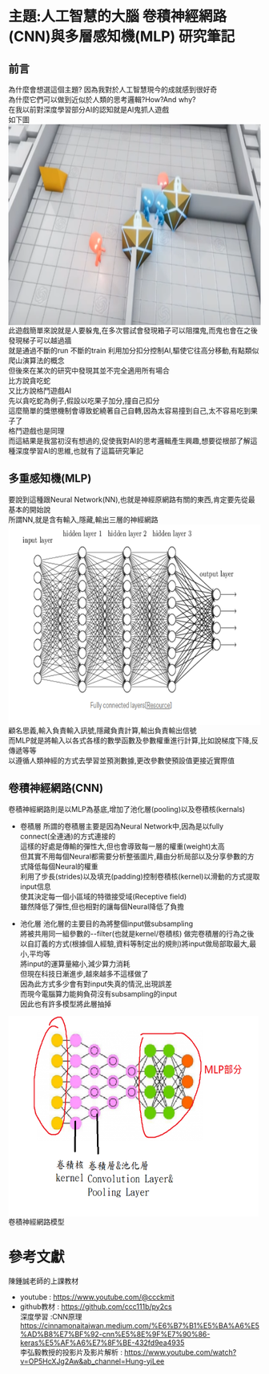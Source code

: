 # 主題:人工智慧的大腦 卷積神經網路(CNN)與多層感知機(MLP) 研究筆記

## 前言
為什麼會想選這個主題? 因為我對於人工智慧現今的成就感到很好奇<br>
為什麼它們可以做到近似於人類的思考邏輯?How?And why?<br>
在我以前對深度學習部分AI的認知就是AI鬼抓人遊戲<br>
如下圖<br>
<img src="https://github.com/owen4096/py2cs/blob/master/hw/ai1.png" width="700" height="400"  align=center /> <br>
此遊戲簡單來說就是人要躲鬼,在多次嘗試會發現箱子可以阻擋鬼,而鬼也會在之後發現梯子可以越過牆<br>
就是通過不斷的run 不斷的train 利用加分扣分控制AI,驅使它往高分移動,有點類似爬山演算法的概念<br>
但後來在某次的研究中發現其並不完全適用所有場合<br>
比方說貪吃蛇<br>
又比方說格鬥遊戲AI<br>
先以貪吃蛇為例子,假設以吃果子加分,撞自己扣分<br>
這麼簡單的獎懲機制會導致蛇繞著自己自轉,因為太容易撞到自己,太不容易吃到果子了<br>
格鬥遊戲也是同理<br>
而這結果是我當初沒有想過的,促使我對AI的思考邏輯產生興趣,想要從根部了解這種深度學習AI的思維,也就有了這篇研究筆記<br>


## 多重感知機(MLP) 
要說到這種跟Neural Network(NN),也就是神經原網路有關的東西,肯定要先從最基本的開始說<br>
所謂NN,就是含有輸入,隱藏,輸出三層的神經網路<br>
<img src="https://github.com/owen4096/py2cs/blob/master/hw/ai2.png" width="700" height="400"  align=center /> <br>
顧名思義,輸入負責輸入訊號,隱藏負責計算,輸出負責輸出信號<br>
而MLP就是將輸入以各式各樣的數學函數及參數權重進行計算,比如說梯度下降,反傳遞等等<br>
以遵循人類神經的方式去學習並預測數據,更改參數使預設值更接近實際值<br>

## 卷積神經網路(CNN) 
卷積神經網路則是以MLP為基底,增加了池化層(pooling)以及卷積核(kernals)<br>
- 卷積層
所謂的卷積層主要是因為Neural Network中,因為是以fully connect(全連通)的方式連接的<br>
這樣的好處是傳輸的彈性大,但也會導致每一層的權重(weight)太高<br>
但其實不用每個Neural都需要分析整張圖片,藉由分析局部以及分享參數的方式降低每個Neural的權重<br>
利用了步長(strides)以及填充(padding)控制卷積核(kernel)以滑動的方式提取input信息<br>
使其決定每一個小區域的特徵接受域(Receptive field)<br>
雖然降低了彈性,但也相對的讓每個Neural降低了負擔<br>

- 池化層
池化層的主要目的為將整個input做subsampling<br>
將被共用同一組參數的--filter(也就是kernel/卷積核) 做完卷積層的行為之後<br>
以自訂義的方式(根據個人經驗,資料等制定出的規則)將input做局部取最大,最小,平均等<br>
將input的運算量縮小,減少算力消耗<br>
但現在科技日漸進步,越來越多不這樣做了<br>
因為此方式多少會有對input失真的情況,出現誤差<br>
而現今電腦算力能夠負荷沒有subsampling的input<br>
因此也有許多模型將此層抽掉<br>

<img src="https://github.com/owen4096/py2cs/blob/master/hw/ai3.png" width="500" height="400"  align=center /> 
              卷積神經網路模型<br>



# 參考文獻
陳鍾誠老師的上課教材<br>
- youtube     : https://www.youtube.com/@ccckmit <br>
- github教材  : https://github.com/ccc111b/py2cs <br>
深度學習 :CNN原理 https://cinnamonaitaiwan.medium.com/%E6%B7%B1%E5%BA%A6%E5%AD%B8%E7%BF%92-cnn%E5%8E%9F%E7%90%86-keras%E5%AF%A6%E7%8F%BE-432fd9ea4935<br>
李弘毅教授的投影片及影片解析 : https://www.youtube.com/watch?v=OP5HcXJg2Aw&ab_channel=Hung-yiLee <br>


